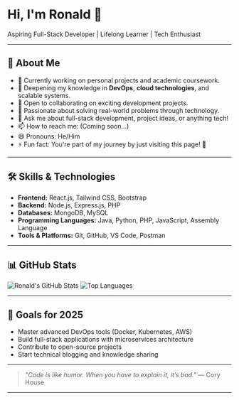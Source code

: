 # Hi, I'm Ronald 👋

Aspiring Full-Stack Developer | Lifelong Learner | Tech Enthusiast

---

## 🚀 About Me
- 🔭 Currently working on personal projects and academic coursework.
- 🌱 Deepening my knowledge in **DevOps**, **cloud technologies**, and scalable systems.
- 👯 Open to collaborating on exciting development projects.
- 🤔 Passionate about solving real-world problems through technology.
- 💬 Ask me about full-stack development, project ideas, or anything tech!
- 📫 How to reach me: (Coming soon...)
- 😄 Pronouns: He/Him
- ⚡ Fun fact: You're part of my journey by just visiting this page! 🚀

---

## 🛠️ Skills & Technologies
- **Frontend:** React.js, Tailwind CSS, Bootstrap
- **Backend:** Node.js, Express.js, PHP
- **Databases:** MongoDB, MySQL
- **Programming Languages:** Java, Python, PHP, JavaScript, Assembly Language
- **Tools & Platforms:** Git, GitHub, VS Code, Postman

---

## 📊 GitHub Stats
![Ronald's GitHub Stats](https://github-readme-stats.vercel.app/api?username=RONALDMASLOG2024-2025&show_icons=true&theme=github_dark)
![Top Languages](https://github-readme-stats.vercel.app/api/top-langs/?username=RONALDMASLOG2024-2025&layout=compact&theme=github_dark)

---

## 🌟 Goals for 2025
- Master advanced DevOps tools (Docker, Kubernetes, AWS)
- Build full-stack applications with microservices architecture
- Contribute to open-source projects
- Start technical blogging and knowledge sharing

---

> _"Code is like humor. When you have to explain it, it’s bad."_ — Cory House

---
